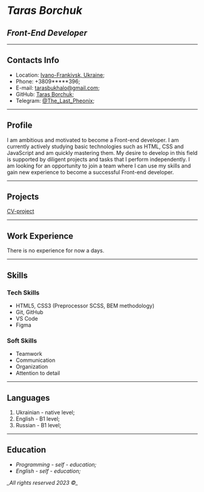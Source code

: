 # _*Taras Borchuk*_

## **_Front-End Developer_**

---

## Contacts Info

- Location: [Ivano-Frankivsk, Ukraine](https://goo.gl/maps/JaeMtNsopf8LJvAa6);
- Phone: +3809\*\*\*\*\*396\;
- E-mail: <tarasbukhalo@gmail.com>;
- GitHub: [Taras Borchuk](https://github.com/TarasBorchuk/);
- Telegram: [@The_Last_Pheonix](https://t.me/The_Last_Pheonix/);

---

## Profile

I am ambitious and motivated to become a Front-end developer. I am currently actively studying basic technologies such as HTML, CSS and JavaScript and am quickly mastering them. My desire to develop in this field is supported by diligent projects and tasks that I perform independently. I am looking for an opportunity to join a team where I can use my skills and gain new experience to become a successful Front-end developer.

---

## Projects

[CV-project](https://github.com/TarasBorchuk/practice/blob/CV-V2/README.md)

---

## Work Experience

There is no experience for now a days.

---

## Skills

### Tech Skills

- HTML5, CSS3 (Preprocessor SCSS, BEM methodology)
- Git, GitHub
- VS Code
- Figma

### Soft Skills

- Teamwork
- Communication
- Organization
- Attention to detail

---

## Languages

1. Ukrainian - native level;
1. English - B1 level;
1. Russian - B1 level;

---

## Education

- _Programming - self - education;_
- _English - self - education;_


 *\_All rights reserved 2023 &copy;\_*